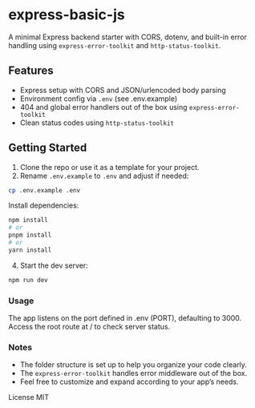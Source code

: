 # express-basic-js

A minimal Express backend starter with CORS, dotenv, and built-in error handling using `express-error-toolkit` and `http-status-toolkit`.

## Features

- Express setup with CORS and JSON/urlencoded body parsing
- Environment config via `.env` (see .env.example)
- 404 and global error handlers out of the box using `express-error-toolkit`
- Clean status codes using `http-status-toolkit`

## Getting Started

1. Clone the repo or use it as a template for your project.
2. Rename `.env.example` to `.env` and adjust if needed:

```bash
cp .env.example .env
```

Install dependencies:

```bash
npm install
# or
pnpm install
# or
yarn install
```

4. Start the dev server:

```bash
npm run dev
```

### Usage

The app listens on the port defined in .env (PORT), defaulting to 3000.
Access the root route at / to check server status.

### Notes

- The folder structure is set up to help you organize your code clearly.
- The `express-error-toolkit` handles error middleware out of the box.
- Feel free to customize and expand according to your app’s needs.

License
MIT
